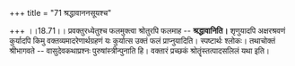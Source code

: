 +++
title = "71 श्रद्धावाननसूयश्च"

+++
।।18.71।। प्रवक्तुरध्येतुश्च फलमुक्त्वा श्रोतुरपि फलमाह --
**श्रद्धावानिति।** शृणुयादपि अक्षरश्रवणं कुर्यादपि किमु
वक्तव्यमादरेणार्थग्रहणं यः कुर्यात्स उक्तं फलं प्राप्नुयादिति।
स्पष्टार्थः श्लोकः। तथाचोक्तं श्रीभागवते -- वासुदेवकथाप्रश्नः
पुरुषांस्त्रीन्पुनाति हि। वक्तारं प्रच्छकं श्रोतॄंस्तत्पादसलिलं यथा
इति।
